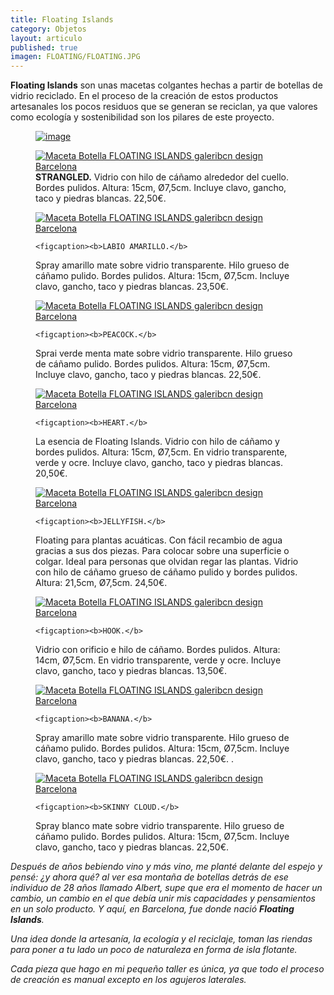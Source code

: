 ```yaml
---
title: Floating Islands
category: Objetos
layout: articulo
published: true
imagen: FLOATING/FLOATING.JPG
---
```



**Floating Islands** son unas macetas colgantes hechas a partir de botellas de vidrio reciclado. En el proceso de la creación de estos productos artesanales los pocos residuos que se generan se reciclan, ya que valores como ecología y sostenibilidad son los pilares de este proyecto. 

<figure>
	<a href="/images/FLOATING/strangled2.jpg"><img src="/images/FLOATING/strangled2.jpg" alt="image"></a>  
</figure>

<div class="figure-group">
<figure>
	<a href="/images/FLOATING/strangled.jpg"><img src="/images/FLOATING/strangled.jpg" alt=" Maceta Botella FLOATING ISLANDS galeribcn design Barcelona"></a>
	<figcaption><b>STRANGLED.</b>
Vidrio con hilo de cáñamo alrededor del cuello. Bordes pulidos. Altura: 15cm, Ø7,5cm. Incluye clavo, gancho, taco y piedras blancas. 22,50€.
</figure>

<figure>
	<a href="/images/FLOATING/labioamarillo.jpg"><img src="/images/FLOATING/labioamarillo.jpg" alt="Maceta Botella FLOATING ISLANDS galeribcn design Barcelona"></a>

	<figcaption><b>LABIO AMARILLO.</b> 
Spray amarillo mate sobre vidrio transparente. Hilo grueso de cáñamo pulido. Bordes pulidos. Altura: 15cm, Ø7,5cm. Incluye clavo, gancho, taco y piedras blancas. 23,50€.</figcaption>
</figure>

<figure>
	<a href="/images/FLOATING/peacock.jpg"><img src="/images/FLOATING/peacock.jpg" alt="Maceta Botella FLOATING ISLANDS galeribcn design Barcelona"></a>

	<figcaption><b>PEACOCK.</b> 
Sprai verde menta mate sobre vidrio transparente. Hilo grueso de cáñamo pulido. Bordes pulidos. Altura: 15cm, Ø7,5cm. Incluye clavo, gancho, taco y piedras blancas. 22,50€.
</figcaption>
</figure>

<figure>
	<a href="/images/FLOATING/HEART.jpg"><img src="/images/FLOATING/HEART.jpg" alt="Maceta Botella FLOATING ISLANDS galeribcn design Barcelona"></a>

	<figcaption><b>HEART.</b> 
La esencia de Floating Islands. Vidrio con hilo de cáñamo y bordes pulidos. Altura: 15cm, Ø7,5cm. En vidrio transparente, verde y ocre. Incluye clavo, gancho, taco y piedras blancas. 20,50€.
</figcaption>
</figure>

<figure>
	<a href="/images/FLOATING/jellyfish.jpg"><img src="/images/FLOATING/jellyfish.jpg" alt="Maceta Botella FLOATING ISLANDS galeribcn design Barcelona"></a>

	<figcaption><b>JELLYFISH.</b> 
Floating para plantas acuáticas. Con fácil recambio de agua gracias a sus dos piezas. Para colocar sobre una superficie o colgar. Ideal para personas que olvidan regar las plantas.  Vidrio con hilo de cáñamo grueso de cáñamo pulido y bordes pulidos. Altura: 21,5cm, Ø7,5cm. 24,50€.
</figcaption>
</figure>

<figure>
	<a href="/images/FLOATING/hook.jpg"><img src="/images/FLOATING/hook.jpg" alt="Maceta Botella FLOATING ISLANDS galeribcn design Barcelona"></a>

	<figcaption><b>HOOK.</b> 
Vidrio con orificio e hilo de cáñamo. Bordes pulidos. Altura: 14cm, Ø7,5cm. En vidrio transparente, verde y ocre. Incluye clavo, gancho, taco y piedras blancas. 13,50€.</figcaption>
</figure>

<figure>
	<a href="/images/FLOATING/banana.jpg"><img src="/images/banana.jpg" alt="Maceta Botella FLOATING ISLANDS galeribcn design Barcelona"></a>

	<figcaption><b>BANANA.</b> 
Spray amarillo mate sobre vidrio transparente. Hilo grueso de cáñamo pulido. Bordes pulidos. Altura: 15cm, Ø7,5cm. Incluye clavo, gancho, taco y piedras blancas. 22,50€.</figcaption>
 .</figcaption>
</figure>

<figure>
	<a href="/images/FLOATING/skinnnycloud.jpg"><img src="/images/FLOATING/skinnnycloud.jpg" alt="Maceta Botella FLOATING ISLANDS galeribcn design Barcelona"></a>
	
	<figcaption><b>SKINNY CLOUD.</b> 
Spray blanco mate sobre vidrio transparente. Hilo grueso de cáñamo pulido. Bordes pulidos. Altura: 15cm, Ø7,5cm. Incluye clavo, gancho, taco y piedras blancas. 22,50€.</figcaption>
</figure>
</div>


_Después de años bebiendo vino y más vino, me planté delante del espejo y pensé: ¿y ahora qué? al ver esa montaña de botellas detrás de ese individuo de 28 años llamado Albert, supe que era el momento de hacer un cambio, un cambio en el que debía unir mis capacidades y pensamientos en un solo producto. Y aquí, en Barcelona, fue donde nació **Floating Islands**._

_Una idea donde la artesanía, la ecología y el reciclaje, toman las riendas para poner a tu lado un poco de naturaleza en forma de isla flotante._

_Cada pieza que hago en mi pequeño taller es única, ya que todo el proceso de creación es manual excepto en los agujeros laterales._
